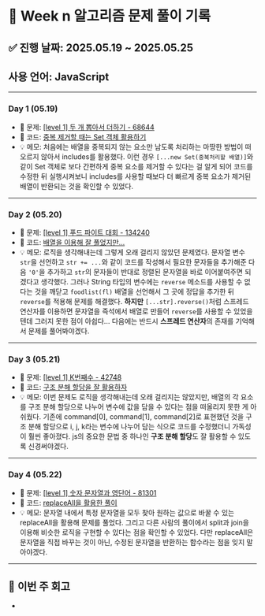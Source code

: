 # 📘 Week n 알고리즘 문제 풀이 기록

## ✅ 진행 날짜: 2025.05.19 ~ 2025.05.25

## 사용 언어: JavaScript

---

### Day 1 (05.19)

- 🔗 문제: [[level 1] 두 개 뽑아서 더하기 - 68644](https://school.programmers.co.kr/learn/courses/30/lessons/68644)
- 📁 코드: [중복 제거할 때는 Set 객체 활용하기](https://github.com/sysysysyb/Study_Algorithm/tree/2b5f918ba8e69d7bf445305769f071e8e096b7cc/%ED%94%84%EB%A1%9C%EA%B7%B8%EB%9E%98%EB%A8%B8%EC%8A%A4/1/68644.%E2%80%85%EB%91%90%E2%80%85%EA%B0%9C%E2%80%85%EB%BD%91%EC%95%84%EC%84%9C%E2%80%85%EB%8D%94%ED%95%98%EA%B8%B0)
- 💡 메모: 처음에는 배열을 중복되지 않는 요소만 남도록 처리하는 마땅한 방법이 떠오르지 않아서 includes를 활용했다. 이런 경우 `[...new Set(중복처리할 배열)]`와 같이 Set 객체로 보다 간편하게 중복 요소를 제거할 수 있다는 걸 알게 되어 코드를 수정한 뒤 실행시켜보니 includes를 사용할 때보다 더 빠르게 중복 요소가 제거된 배열이 반환되는 것을 확인할 수 있었다.

---

### Day 2 (05.20)

- 🔗 문제: [[level 1] 푸드 파이트 대회 - 134240](https://school.programmers.co.kr/learn/courses/30/lessons/134240)
- 📁 코드: [배열을 이용해 잘 풀었지만...](https://github.com/sysysysyb/Study_Algorithm/tree/main/%ED%94%84%EB%A1%9C%EA%B7%B8%EB%9E%98%EB%A8%B8%EC%8A%A4/1/134240.%E2%80%85%ED%91%B8%EB%93%9C%E2%80%85%ED%8C%8C%EC%9D%B4%ED%8A%B8%E2%80%85%EB%8C%80%ED%9A%8C)
- 💡 메모: 로직을 생각해내는데 그렇게 오래 걸리지 않았던 문제였다. 문자열 변수 `str`을 선언하고 `str += ...`와 같이 코드를 작성해서 필요한 문자들을 추가해준 다음 `'0'`을 추가하고 `str`의 문자들이 반대로 정렬된 문자열을 바로 이어붙여주면 되겠다고 생각했다. 그러나 String 타입의 변수에는 `reverse` 메소드를 사용할 수 없다는 것을 깨닫고 `foodlist(fl)` 배열을 선언해서 그 곳에 정답을 추가한 뒤 `reverse`를 적용해 문제를 해결했다. **하지만** `[...str].reverse()`처럼 스프레드 연산자를 이용하면 문자열을 즉석에서 배열로 만들어 `reverse`를 사용할 수 있었을텐데 그러지 못한 점이 아쉽다... 다음에는 반드시 **스프레드 연산자**의 존재를 기억해서 문제를 풀어봐야겠다.

---

### Day 3 (05.21)

- 🔗 문제: [[level 1] K번째수 - 42748](https://school.programmers.co.kr/learn/courses/30/lessons/42748)
- 📁 코드: [구조 분해 할당을 잘 활용하자](https://github.com/sysysysyb/Study_Algorithm/tree/main/%ED%94%84%EB%A1%9C%EA%B7%B8%EB%9E%98%EB%A8%B8%EC%8A%A4/1/42748.%E2%80%85K%EB%B2%88%EC%A7%B8%EC%88%98)
- 💡 메모: 이번 문제도 로직을 생각해내는데 오래 걸리지는 않았지만, 배열의 각 요소를 구조 분해 할당으로 나누어 변수에 값을 담을 수 있다는 점을 떠올리지 못한 게 아쉬웠다. 기존에 command[0], command[1], command[2]로 표현했던 것을 구조 분해 할당으로 i, j, k라는 변수에 나누어 담는 식으로 코드를 수정했더니 가독성이 훨씬 좋아졌다. js의 중요한 문법 중 하나인 **구조 분해 할당**도 잘 활용할 수 있도록 신경써야겠다.

---

### Day 4 (05.22)

- 🔗 문제: [[level 1] 숫자 문자열과 영단어 - 81301](https://school.programmers.co.kr/learn/courses/30/lessons/81301)
- 📁 코드: [replaceAll을 활용한 풀이](https://github.com/sysysysyb/Study_Algorithm/tree/main/%ED%94%84%EB%A1%9C%EA%B7%B8%EB%9E%98%EB%A8%B8%EC%8A%A4/1/81301.%E2%80%85%EC%88%AB%EC%9E%90%E2%80%85%EB%AC%B8%EC%9E%90%EC%97%B4%EA%B3%BC%E2%80%85%EC%98%81%EB%8B%A8%EC%96%B4)
- 💡 메모: 문자열 내에서 특정 문자열을 모두 찾아 원하는 값으로 바꿀 수 있는 replaceAll을 활용해 문제를 풀었다. 그리고 다른 사람의 풀이에서 split과 join을 이용해 비슷한 로직을 구현할 수 있다는 점을 확인할 수 있었다. 다만 replaceAll은 문자열을 직접 바꾸는 것이 아닌, 수정된 문자열을 반환하는 함수라는 점을 잊지 말아야겠다.

---

## 📌 이번 주 회고

-
